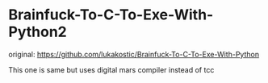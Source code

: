# Brainfuck-To-C-To-Exe-With-Python2


original: https://github.com/lukakostic/Brainfuck-To-C-To-Exe-With-Python

This one is same but uses digital mars compiler instead of tcc